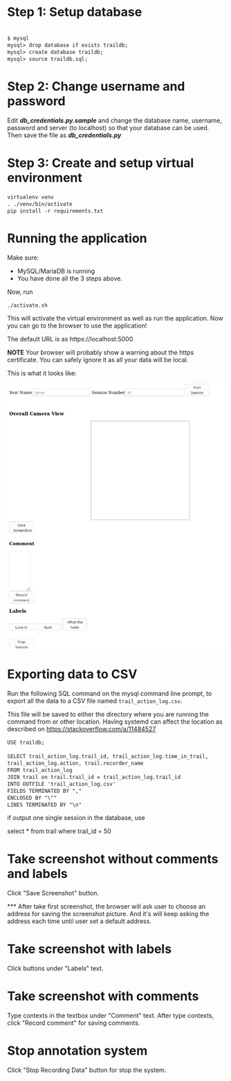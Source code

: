 Step 1: Setup database
====
```

$ mysql 
mysql> drop database if exists traildb;
mysql> create database traildb;
mysql> source traildb.sql;

```

Step 2: Change username and password
====

Edit ***db_credentials.py.sample*** and change the database name, username, password and server (to localhost) so that your database can be used. Then save the file as ***db_credentials.py***


Step 3: Create and setup virtual environment
====

```
virtualenv venv
. ./venv/bin/activate
pip install -r requirements.txt
```


Running the application
===

Make sure:
* MySQL/MariaDB is running
* You have done all the 3 steps above.

Now, run
```
./activate.sh 
```

This will activate the virtual environment as well as run the application.
Now you can go to the browser to use the application!

The default URL is as https://localhost:5000

**NOTE** Your browser will probably show a warning about the https certificate.
You can safely ignore it as all your data will be local.

This is what it looks like:

![Annotations Interface for Halloween](./meta/screenshot.png)


Exporting data to CSV
===

Run the following SQL command on the mysql command line prompt, 
to export all the data to a CSV file named `trail_action_log.csv`. 

This file will be saved to either the directory where you are running the
command from or other location. Having systemd can affect the location as described on 
https://stackoverflow.com/a/11484527

```
USE traildb;

SELECT trail_action_log.trail_id, trail_action_log.time_in_trail, trail_action_log.action, trail.recorder_name 
FROM trail_action_log
JOIN trail on trail.trail_id = trail_action_log.trail_id
INTO OUTFILE 'trail_action_log.csv'
FIELDS TERMINATED BY "," 
ENCLOSED BY "\"" 
LINES TERMINATED BY "\n" 
```

if output one single session in the database, use

select * from trail where trail_id = 50 



Take screenshot without comments and labels
===

Click "Save Screenshot" button.

*** After take first screenshot, the browser will ask user to choose an address for saving the screenshot picture. And it's will keep asking the address each time until user set a default address.    


Take screenshot with labels
===

Click buttons under "Labels" text.


Take screenshot with comments
===

Type contexts in the textbox under "Comment" text. After type contexts, click "Record comment" for saving comments.



Stop annotation system
===

Click "Stop Recording Data" button for stop the system.
